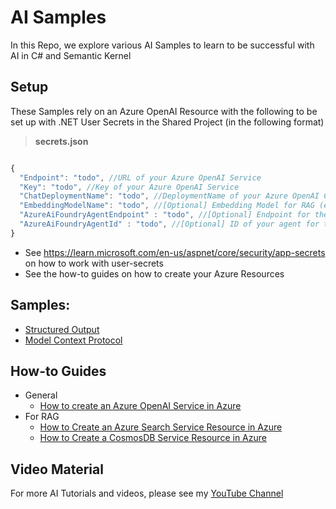 # AI Samples
In this Repo, we explore various AI Samples to learn to be successful with AI in C# and Semantic Kernel

## Setup
These Samples rely on an Azure OpenAI Resource with the following to be set up with .NET User Secrets in the Shared Project (in the following format)

> **secrets.json**
```js    

{
  "Endpoint": "todo", //URL of your Azure OpenAI Service
  "Key": "todo", //Key of your Azure OpenAI Service
  "ChatDeploymentName": "todo", //DeploymentName of your Azure OpenAI Chat-model (example: "gpt-4o-mini")
  "EmbeddingModelName": "todo", //[Optional] Embedding Model for RAG (example: "text-embedding-ada-002")
  "AzureAiFoundryAgentEndpoint" : "todo", //[Optional] Endpoint for the Azure AI Foundry Agents (if you wish to test those demos)
  "AzureAiFoundryAgentId" : "todo", //[Optional] ID of your agent for the Azure AI Foundry Agents (if you wish to test those demos)
}
```

- See https://learn.microsoft.com/en-us/aspnet/core/security/app-secrets on how to work with user-secrets
- See the how-to guides on how to create your Azure Resources

## Samples:
- [Structured Output](src/StructuredOutput)
- [Model Context Protocol](src/ModelContextProtocol)

## How-to Guides
- General
  - [How to create an Azure OpenAI Service in Azure](HowToGuides/HowToCreateAnAzureOpenAiServiceResourceInAzure.md#how-to-create-an-azure-open-ai-service-resource-in-azure)
 - For RAG
   - [How to Create an Azure Search Service Resource in Azure](HowToGuides/HowToCreateAnAzureSearchResourceInAzure.md#how-to-create-an-azure-search-service-resource-in-azure)
   - [How to Create a CosmosDB Service Resource in Azure](HowToGuides/HowToCreateACosmosDbResourceInAzure.md)
  
## Video Material
For more AI Tutorials and videos, please see my [YouTube Channel](https://www.youtube.com/@rwj_dk/videos)

